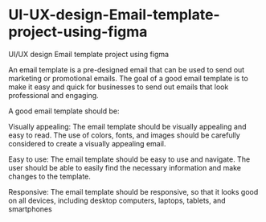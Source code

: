 # UI-UX-design-Email-template-project-using-figma
UI/UX design Email template project using figma

An email template is a pre-designed email that can be used to send out
 marketing or promotional emails. The goal of a good email template is to make it
 easy and quick for businesses to send out emails that look professional and
 engaging.
 
 A good email template should be:
 
 Visually appealing: The email template should be visually appealing and easy to read. The
 use of colors, fonts, and images should be carefully considered to create a visually
 appealing email.
 
 Easy to use: The email template should be easy to use and navigate. The user should be able
 to easily find the necessary information and make changes to the template.
 
 Responsive: The email template should be responsive, so that it looks good on all devices,
 including desktop computers, laptops, tablets, and smartphones
